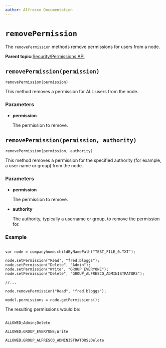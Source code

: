 ```yaml
---
author: Alfresco Documentation
---
```


# `removePermission`

The `removePermission` methods remove permissions for users from a node.

**Parent topic:**[Security/Permissions API](../references/API-JS-Security.md)

## `removePermission(permission)`

`removePermission(permission)`

This method removes a permission for ALL users from the node.

### Parameters

-   **permission**

    The permission to remove.


## `removePermission(permission, authority)`

`removePermission(permission, authority)`

This method removes a permission for the specified authority \(for example, a user name or group\) from the node.

### Parameters

-   **permission**

    The permission to remove.

-   **authority**

    The authority, typically a username or group, to remove the permission for.


### Example

```

var node = companyhome.childByNamePath("TEST_FILE_0.TXT");

node.setPermission("Read", "fred.bloggs");
node.setPermission("Delete", "Admin");
node.setPermission("Write", "GROUP_EVERYONE");
node.setPermission("Delete", "GROUP_ALFRESCO_ADMINISTRATORS");

//...

node.removePermission("Read", "fred.bloggs");

model.permissions = node.getPermissions();

```

The resulting permissions would be:

```

ALLOWED;Admin;Delete

ALLOWED;GROUP_EVERYONE;Write

ALLOWED;GROUP_ALFRESCO_ADMINISTRATORS;Delete  

```

